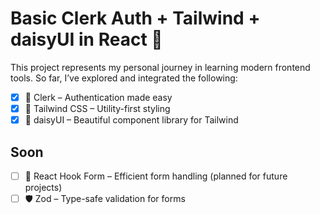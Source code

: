 # Basic Clerk Auth + Tailwind + daisyUI in React 🔐

This project represents my personal journey in learning modern frontend tools. So far, I’ve explored and integrated the following:

- [x] 🔑 Clerk – Authentication made easy
- [x] 🎨 Tailwind CSS – Utility-first styling
- [x] 🌼 daisyUI – Beautiful component library for Tailwind

## Soon

- [ ] 🧩 React Hook Form – Efficient form handling (planned for future projects)
- [ ] 🛡️ Zod – Type-safe validation for forms
